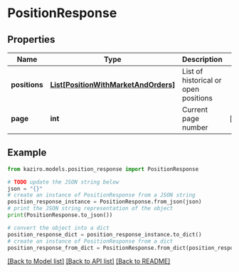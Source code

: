 # PositionResponse

## Properties

| Name          | Type                                                                    | Description                          | Notes      |
| ------------- | ----------------------------------------------------------------------- | ------------------------------------ | ---------- |
| **positions** | [**List[PositionWithMarketAndOrders]**](PositionWithMarketAndOrders.md) | List of historical or open positions |
| **page**      | **int**                                                                 | Current page number                  | [optional] |

## Example

```python
from kaziro.models.position_response import PositionResponse

# TODO update the JSON string below
json = "{}"
# create an instance of PositionResponse from a JSON string
position_response_instance = PositionResponse.from_json(json)
# print the JSON string representation of the object
print(PositionResponse.to_json())

# convert the object into a dict
position_response_dict = position_response_instance.to_dict()
# create an instance of PositionResponse from a dict
position_response_from_dict = PositionResponse.from_dict(position_response_dict)
```

[[Back to Model list]](../README.md#documentation-for-models) [[Back to API list]](../README.md#documentation-for-api-endpoints) [[Back to README]](../README.md)

